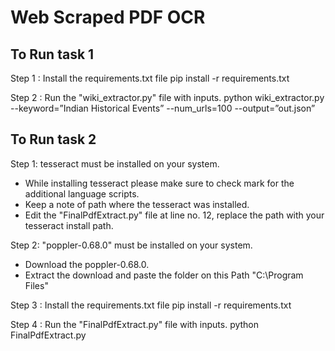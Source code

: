 # Web Scraped PDF OCR

## To Run task 1
Step 1 : Install the requirements.txt file
pip install -r requirements.txt

Step 2 : Run the "wiki_extractor.py" file with inputs.
python wiki_extractor.py --keyword=”Indian Historical Events” --num_urls=100 --output=”out.json”

## To Run task 2
Step 1: tesseract must be installed on your system.
- While installing tesseract please make sure to check mark for the additional language scripts.
- Keep a note of path where the tesseract was installed.
- Edit the "FinalPdfExtract.py" file at line no. 12, replace the path with your tesseract install path.

Step 2: "poppler-0.68.0" must be installed on your system.
- Download the poppler-0.68.0.
- Extract the download and paste the folder on this Path "C:\Program Files\"

Step 3 : Install the requirements.txt file
pip install -r requirements.txt

Step 4 : Run the "FinalPdfExtract.py" file with inputs.
python FinalPdfExtract.py 
